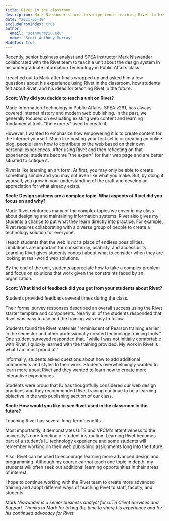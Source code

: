```yaml
---
title: Rivet in the classroom
description: Mark Niswander shares his experience teaching Rivet to his undergraduate SPEA students.
date: "2021-05-19"
excludeFromIndex: true
author:
  email: "scanmurr@iu.edu"
  name: "Scott Anthony Murray"
HideToc: true
---
```


Recently, senior business analyst and SPEA instructor Mark Niswander collaborated with the Rivet team to teach a unit about the design system in his undergraduate Information Technology in Public Affairs class.

I reached out to Mark after finals wrapped up and asked him a few questions about his experience using Rivet in the classroom, how students felt about Rivet, and his ideas for teaching Rivet in the future.

**Scott: Why did you decide to teach a unit on Rivet?**

Mark: Information Technology in Public Affairs, SPEA v261, has always covered internet history and modern web publishing. In the past, we generally focused on evaluating existing web content and learning fundamental tools "the experts" used to create it.

However, I wanted to emphasize how empowering it is to create content for the internet yourself. Much like posting your first selfie or creating an online blog, people learn how to contribute to the web based on their own personal experiences. After using Rivet and then reflecting on that experience, students become "the expert" for their web page and are better situated to critique it.

Rivet is like learning an art form. At first, you may only be able to create something simple and you may not even like what you make. But, by doing it yourself, you grow in your understanding of the craft and develop an appreciation for what already exists.

**Scott: Design systems are a complex topic. What aspects of Rivet did you focus on and why?**

Mark: Rivet reinforces many of the complex topics we cover in my class about designing and maintaining information systems. Rivet also gives my students a chance to put what they learn directly into practice. For example, Rivet requires collaborating with a diverse group of people to create a technology solution for everyone.

I teach students that the web is *not* a place of endless possibilities. Limitations are important for consistency, usability, and accessibility. Learning Rivet gives students context about what to consider when they are looking at real-world web solutions.

By the end of the unit, students appreciate how to take a complex problem and focus on solutions that work given the constraints faced by an organization.

**Scott: What kind of feedback did you get from your students about Rivet?**

Students provided feedback several times during the class.

Their formal survey responses described an overall success using the Rivet starter template and components. Nearly all of the students responded that Rivet was easy to use and the training was easy to follow.

Students found the Rivet materials "reminiscent of Pearson training earlier in the semester and other professionally created technology training tools." One student surveyed responded that, "while I was not initially comfortable with Rivet, I quickly learned with the training provided. My work in Rivet is what I am most proud of."

Informally, students asked questions about how to add additional components and styles to their work. Students overwhelmingly wanted to learn more about Rivet and they wanted to learn how to create more interactive experiences. 

Students were proud that IU has thoughtfully considered our web design practices and they recommended Rivet training continue to be a learning objective in the web publishing section of our class.

**Scott: How would you like to see Rivet used in the classroom in the future?**

Teaching Rivet has several long-term benefits.

Most importantly, it demonstrates UITS and VPCM's attentiveness to the university’s core function of student instruction. Learning Rivet becomes part of a student’s IU technology experience and some students will remember working on their web publishing assignments long into the future.

Also, Rivet can be used to encourage learning more advanced design and programming. Although my course cannot teach one topic in depth, my students will often seek out additional learning opportunities in their areas of interest.

I hope to continue working with the Rivet team to create more advanced training and adopt different ways of teaching Rivet to staff, faculty, and students.

*Mark Niswander is a senior business analyst for UITS Client Services and Support. Thanks to Mark for taking the time to share his experience and for his continued advocacy for Rivet.*